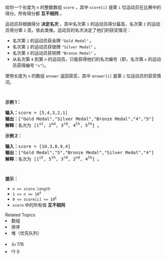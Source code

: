 <p>给你一个长度为 <code>n</code> 的整数数组 <code>score</code> ，其中 <code>score[i]</code> 是第 <code>i</code> 位运动员在比赛中的得分。所有得分都 <strong>互不相同</strong> 。</p>

<p>运动员将根据得分 <strong>决定名次</strong> ，其中名次第 <code>1</code> 的运动员得分最高，名次第 <code>2</code> 的运动员得分第 <code>2</code> 高，依此类推。运动员的名次决定了他们的获奖情况：</p>

<ul>
	<li>名次第 <code>1</code> 的运动员获金牌 <code>"Gold Medal"</code> 。</li>
	<li>名次第 <code>2</code> 的运动员获银牌 <code>"Silver Medal"</code> 。</li>
	<li>名次第 <code>3</code> 的运动员获铜牌 <code>"Bronze Medal"</code> 。</li>
	<li>从名次第 <code>4</code> 到第 <code>n</code> 的运动员，只能获得他们的名次编号（即，名次第 <code>x</code> 的运动员获得编号 <code>"x"</code>）。</li>
</ul>

<p>使用长度为 <code>n</code> 的数组 <code>answer</code> 返回获奖，其中 <code>answer[i]</code> 是第 <code>i</code> 位运动员的获奖情况。</p>

<p>&nbsp;</p>

<p><strong>示例 1：</strong></p>

<pre>
<strong>输入：</strong>score = [5,4,3,2,1]
<strong>输出：</strong>["Gold Medal","Silver Medal","Bronze Medal","4","5"]
<strong>解释：</strong>名次为 [1<sup>st</sup>, 2<sup>nd</sup>, 3<sup>rd</sup>, 4<sup>th</sup>, 5<sup>th</sup>] 。</pre>

<p><strong>示例 2：</strong></p>

<pre>
<strong>输入：</strong>score = [10,3,8,9,4]
<strong>输出：</strong>["Gold Medal","5","Bronze Medal","Silver Medal","4"]
<strong>解释：</strong>名次为 [1<sup>st</sup>, 5<sup>th</sup>, 3<sup>rd</sup>, 2<sup>nd</sup>, 4<sup>th</sup>] 。
</pre>

<p>&nbsp;</p>

<p><strong>提示：</strong></p>

<ul>
	<li><code>n == score.length</code></li>
	<li><code>1 &lt;= n &lt;= 10<sup>4</sup></code></li>
	<li><code>0 &lt;= score[i] &lt;= 10<sup>6</sup></code></li>
	<li><code>score</code> 中的所有值 <strong>互不相同</strong></li>
</ul>
<div><div>Related Topics</div><div><li>数组</li><li>排序</li><li>堆（优先队列）</li></div></div><br><div><li>👍 176</li><li>👎 0</li></div>